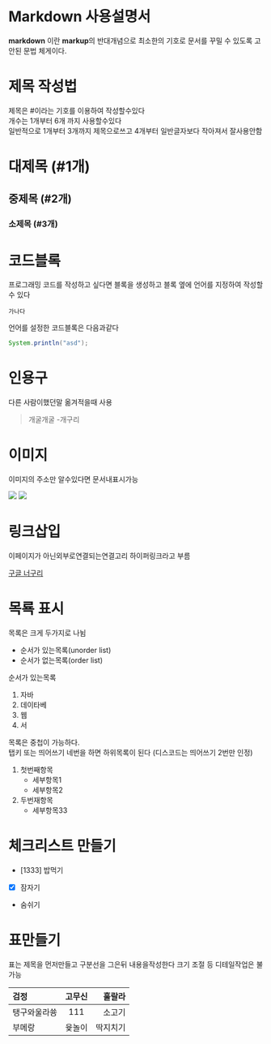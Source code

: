# Markdown 사용설명서

**markdown** 이란 **markup**의 반대개념으로 최소한의 기호로 문서를 꾸밀 수 있도록 고안된 문법 체게이다.

# 제목 작성법

제목은 #이라는 기호를 이용하여 작성할수있다  
개수는 1개부터 6개 까지 사용할수있다  
일반적으로 1개부터 3개까지 제목으로쓰고 4개부터 일반글자보다 작아져서 잘사용안함  

# 대제목 (#1개)
## 중제목 (#2개)
### 소제목 (#3개)


# 코드블록
프로그래밍 코드를 작성하고 싶다면 블록을 생성하고 블록 옆에 언어를 지정하여 작성할 수 있다  

```
가나다
```

언어를 설정한 코드블록은 다음과같다

```java
System.println("asd");
```

# 인용구

다른 사람이했던말 옮겨적을때 사용

> 개굴개굴  -개구리

# 이미지

이미지의 주소만 알수있다면 문서내표시가능  

![](https://s3.orbi.kr/data/file/united2/f2a9b07cf7e34ee78bf5eee4080647a3.jpg)
![](https://d2u3dcdbebyaiu.cloudfront.net/uploads/atch_img/801/9ff877e41cba8e94c2784a0d0cf40dbc_res.jpeg)

# 링크삽입

이페이지가 아닌외부로연결되는연결고리  하이퍼링크라고 부름

[구글 너구리](https://www.google.com/search?q=%EB%84%88%EA%B5%AC%EB%A6%AC&sca_esv=593038284&tbm=isch&source=lnms&sa=X&ved=2ahUKEwjVy_ykzKKDAxWtslYBHe7sAdAQ_AUoAXoECAEQAw&biw=1920&bih=953&dpr=1#imgrc=Jz_6TARi2FwATM)

# 목룍 표시

목록은 크게 두가지로 나뉨

- 순서가 있는목록(unorder list)
- 순서가 없는목록(order list)

순서가 있는목록 

1. 자바
2. 데이타베
3. 웹
4. 서

목록은 중첩이 가능하다.  
탭키 또는 띄어쓰기 네번을 하면 하위목록이 된다
(디스코드는 띄어쓰기 2번만 인정)

1. 첫번째항목
	- 세부항목1
	- 세부항목2
2. 두번재항목
	- 세부항목33

# 체크리스트 만들기

- [1333] 밥먹기
- [x] 잠자기
- 숨쉬기


# 표만들기

표는 제목을 먼저만들고 구분선을 그은뒤 내용을작성한다
크기 조절 등 디테일작업은 불가능 

|검정 | 고무신 | 훌랄라 |
|:---|:---:|---:|
|탱구와울라쑝|111|소고기|미역국|
|부메랑|윷놀이|딱지치기|구슬놀이|
